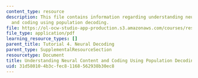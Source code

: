 ```yaml
---
content_type: resource
description: This file contains information regarding understanding neural content
  and coding using population decoding.
file: https://ol-ocw-studio-app-production.s3.amazonaws.com/courses/res-9-003-brains-minds-and-machines-summer-course-summer-2015/31d580104b3cfec81168562938b30ec8_MITRES_9_003SUM15_tut4.pdf
file_type: application/pdf
learning_resource_types: []
parent_title: Tutorial 4. Neural Decoding
parent_type: SupplementalResourceSection
resourcetype: Document
title: Understanding Neural Content and Coding Using Population Decoding
uid: 31d58010-4b3c-fec8-1168-562938b30ec8
---
```

